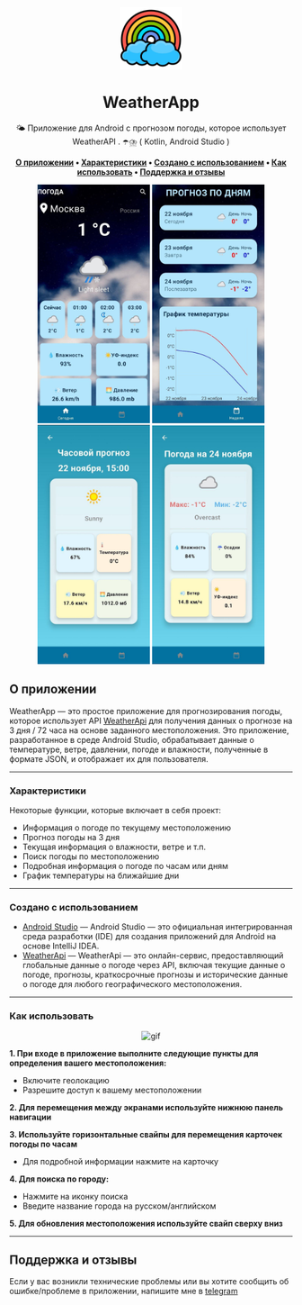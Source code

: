 <p align="center">
  <img width="110" height="auto" src="./images/logo.jpg" alt="logo">
</p>

<h1 align="center">WeatherApp</h1>

<div align="center">
    🌤️ Приложение для Android с прогнозом погоды, которое использует WeatherAPI . ☂️⛈️ ( Kotlin, Android Studio )
</div>

<p align="center">
  <strong>
    <a href="#о-приложении">О приложении</a> • 
    <a href="#характеристики">Характеристики</a> • 
    <a href="#создано-с-использованием">Создано с использованием</a> • 
    <a href="#как-использовать">Как использовать</a> • 
    <a href="#поддержка-и-отзывы">Поддержка и отзывы</a>
  </strong>
</p>

<div align="center">
    <img src="images/main.jpg" alt="Main" width="200" />
  <img src="images/second.jpg" alt="Second" width="200" />
    <img src="images/hourly.jpg" alt="Hourly" width="200" />
    <img src="images/weekly.jpg" alt="Weekly" width="200" />
</div>

## О приложении

WeatherApp — это простое приложение для прогнозирования погоды, которое использует API [WeatherApi](https://www.weatherapi.com/) для получения данных о прогнозе на 3 дня / 72 часа на основе заданного местоположения. Это приложение, разработанное в среде Android Studio, обрабатывает данные о температуре, ветре, давлении, погоде и влажности, полученные в формате JSON, и отображает их для пользователя.

____

### Характеристики
Некоторые функции, которые включает в себя проект:

- Информация о погоде по текущему местоположению
- Прогноз погоды на 3 дня
- Текущая информация о влажности, ветре и т.п.
- Поиск погоды по местоположению
- Подробная информация о погоде по часам или дням
- График температуры на ближайшие дни

____

### Создано с использованием
- [Android Studio](https://developer.android.com/studio) — Android Studio — это официальная интегрированная среда разработки (IDE) для создания приложений для Android на основе IntelliJ IDEA.
- [WeatherApi](https://www.weatherapi.com/) — WeatherApi — это онлайн-сервис, предоставляющий глобальные данные о погоде через API, включая текущие данные о погоде, прогнозы, краткосрочные прогнозы и исторические данные о погоде для любого географического местоположения.

____

### Как использовать

<div align="center">
  
![gif](https://i.giphy.com/media/v1.Y2lkPTc5MGI3NjExbnp3N3U3bXdkM2lnNGRtcmVhNXY3dGc0ZGNibjk4OGppNzZ4MWpjbSZlcD12MV9pbnRlcm5hbF9naWZfYnlfaWQmY3Q9Zw/wtaeHCuZCxOkNaPCd9/giphy.gif)
</div>

**1. При входе в приложение выполните следующие пункты для определения вашего местоположения:**
- Включите геолокацию
- Разрешите доступ к вашему местоположении


**2. Для перемещения между экранами используйте нижнюю панель навигации**



**3. Используйте горизонтальные свайпы для перемещения карточек погоды по часам**
+ Для подробной информации нажмите на карточку


**4. Для поиска по городу:**
- Нажмите на иконку поиска
- Введите название города на русском/английском


**5. Для обновления местоположения используйте свайп сверху вниз**

____

## Поддержка и отзывы
Если у вас возникли технические проблемы или вы хотите сообщить об ошибке/проблеме в приложении, напишите мне в [telegram](https://t.me/lose_benzin)
